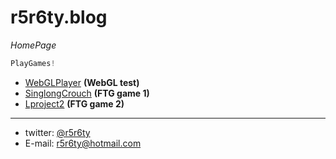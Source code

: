 # r5r6ty.blog
*HomePage*
```javascript
PlayGames!
```
* [WebGLPlayer](WebGLPlayer/WebGLPlayer/main.html) **(WebGL test)**
* [SinglongCrouch](SinglongCrouch/SinglongCrouch/main.html) **(FTG game 1)**
* [Lproject2](Lproject2/Lproject2/main.html) **(FTG game 2)**

---

* twitter: [@r5r6ty](http://twitter.com/r5r6ty)
* E-mail: [r5r6ty@hotmail.com](mailto:r5r6ty@hotmail.com)

